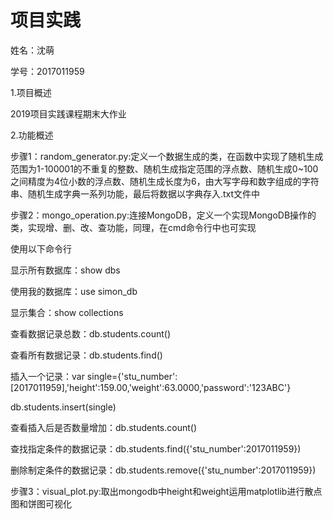 # 项目实践
姓名：沈萌

学号：2017011959

1.项目概述

2019项目实践课程期末大作业

2.功能概述

步骤1：random_generator.py:定义一个数据生成的类，在函数中实现了随机生成范围为1-100001的不重复的整数、随机生成指定范围的浮点数、随机生成0~100之间精度为4位小数的浮点数、随机生成长度为6，由大写字母和数字组成的字符串、随机生成字典一系列功能，最后将数据以字典存入.txt文件中

步骤2：mongo_operation.py:连接MongoDB，定义一个实现MongoDB操作的类，实现增、删、改、查功能，同理，在cmd命令行中也可实现

使用以下命令行

显示所有数据库：show dbs

使用我的数据库：use simon_db

显示集合：show collections

查看数据记录总数：db.students.count()

查看所有数据记录：db.students.find()

插入一个记录：var single={'stu_number':[2017011959],'height':159.00,'weight':63.0000,'password':'123ABC'}

db.students.insert(single)

查看插入后是否数量增加：db.students.count()

查找指定条件的数据记录：db.students.find({'stu_number':2017011959})

删除制定条件的数据记录：db.students.remove({'stu_number':2017011959})

步骤3：visual_plot.py:取出mongodb中height和weight运用matplotlib进行散点图和饼图可视化



